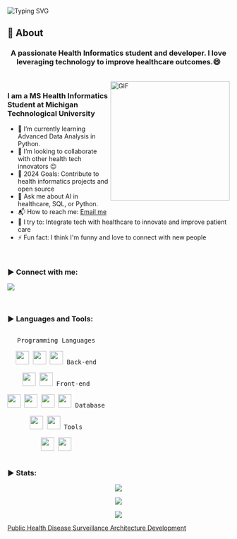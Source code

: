![Typing SVG](https://readme-typing-svg.herokuapp.com?font=Architects+Daughter&color=000000&size=30&lines=Hey!+It's+Sesha+Sai!+👋;I'm+a+Health+Informatics+Developer;I'm+a+Data+Analyst;;I'm+a+Research+Enthusiast)
<!-- <h1 align="center">Hi 👋, I'm Sesha Sai Ramineni</h1> -->

## 🧐 About

<h3 align="center">A passionate Health Informatics student and developer. I love leveraging technology to improve healthcare outcomes.😄
</h3>

<br>

<img align="right" margin-top="20px" height="270px" alt="GIF" src="https://cdn.dribbble.com/users/1059583/screenshots/4171367/coding-freak.gif" />

### I am a MS Health Informatics Student at Michigan Technological University
- 🌱 I’m currently learning Advanced Data Analysis in Python.
- 👯 I’m looking to collaborate with other health tech innovators :wink:
- 🥅 2024 Goals: Contribute to health informatics projects and open source
- 💬 Ask me about AI in healthcare, SQL, or Python.
- 📬 How to reach me: [Email me](mailto:ramineniseshasai@gmail.com)
- 🧗 I try to: Integrate tech with healthcare to innovate and improve patient care
- ⚡ Fun fact: I think I'm funny and love to connect with new people

<!-- ### Blogs posts -->
<!-- BLOG-POST-LIST:START -->
<!-- BLOG-POST-LIST:END -->
</br>

<h3 align="left">▶ Connect with me:</h3>
  <p>
    <a href="https://www.linkedin.com/in/ramineni-sesha-sai-116a08260/" target="_blank"><img src="https://img.shields.io/badge/-LinkedIn-222222?style=flat-square&logo=Linkedin&logoColor=white"></a>
  </p>
</br>

<h3 align="left">▶ Languages and Tools:</h3>
<p style="display: inline-block;" align="center">
  <kbd>
    <kbd>Programming Languages</kbd>
    <br>
    <br>
    <img width="30px" src="https://cdn.jsdelivr.net/gh/devicons/devicon/icons/java/java-plain.svg" /> 
    <img width="30px" src="https://cdn.jsdelivr.net/gh/devicons/devicon/icons/python/python-original.svg" />
    <img width="30px" src="https://cdn.jsdelivr.net/gh/devicons/devicon/icons/r/r-original.svg" />
  </kbd>
  <kbd>
    <kbd>Back-end</kbd>
    <br>
    <br>
    <img width="30px" src="https://cdn.jsdelivr.net/gh/devicons/devicon/icons/flask/flask-original.svg" />
    <img width="30px" src="https://cdn.jsdelivr.net/gh/devicons/devicon/icons/nodejs/nodejs-original.svg" />
  </kbd>
  <kbd>
    <kbd>Front-end</kbd>
    <br>
    <br>
    <img width="30px" src="https://cdn.jsdelivr.net/gh/devicons/devicon/icons/html5/html5-original.svg" /> 
    <img width="30px" src="https://cdn.jsdelivr.net/gh/devicons/devicon/icons/css3/css3-plain.svg" /> 
    <img width="30px" src="https://cdn.jsdelivr.net/gh/devicons/devicon/icons/bootstrap/bootstrap-plain.svg" />
    <img width="30px" src="https://cdn.jsdelivr.net/gh/devicons/devicon/icons/react/react-original.svg" />
  </kbd>
  <kbd>
    <kbd>Database</kbd>
    <br>
    <br>
    <img width="30px" src="https://cdn.jsdelivr.net/gh/devicons/devicon/icons/mysql/mysql-plain.svg" />
    <img width="30px" src="https://cdn.jsdelivr.net/gh/devicons/devicon/icons/mongodb/mongodb-plain.svg" />
  </kbd>
  <kbd>
    <kbd>Tools</kbd>
    <br>
    <br>
    <img width="30px" src="https://cdn.jsdelivr.net/gh/devicons/devicon/icons/vscode/vscode-original.svg" />
    <img width="30px" src="https://cdn.jsdelivr.net/gh/devicons/devicon/icons/git/git-plain.svg" />
  </kbd>
   <kbd>
</br>
    </p>
<h3 align="left">▶ Stats:</h3>
<p align="center"><img src="https://badges.pufler.dev/visits/ramineni-sesha-sai/ramineni-sesha-sai?style=for-the-badge"/>
</p>
<p align="center"><img src="https://badges.pufler.dev/repos/ramineni-sesha-sai/?style=for-the-badge"/>
</p>
<p align="center"><img src="https://badges.pufler.dev/commits/monthly/ramineni-sesha-sai"/></p>

[Public Health Disease Surveillance Architecture Development](https://github.com/Sramieni/Public-Health-Disease-Surveillance-Architecture-Development-Project)
